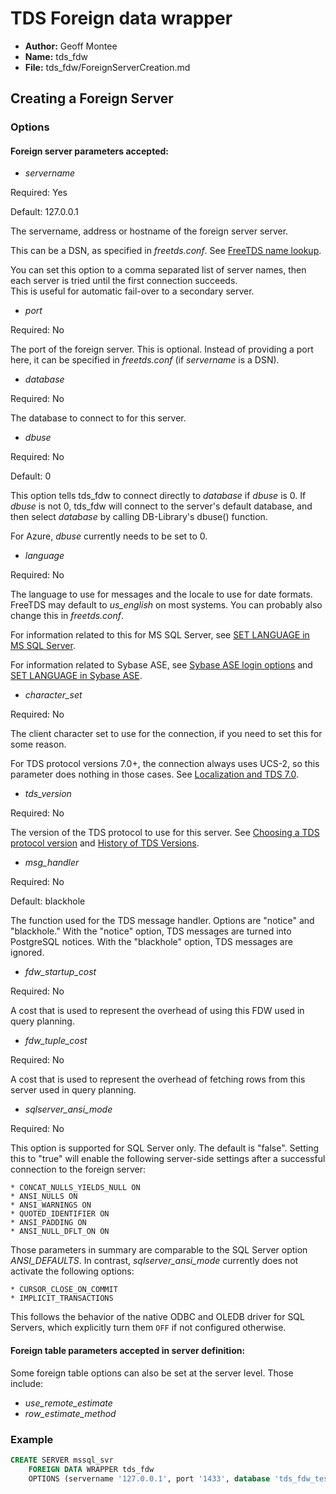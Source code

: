 # TDS Foreign data wrapper

* **Author:** Geoff Montee
* **Name:** tds_fdw
* **File:** tds_fdw/ForeignServerCreation.md

## Creating a Foreign Server

### Options

#### Foreign server parameters accepted:

* *servername*  
  
Required: Yes  
  
Default: 127.0.0.1  
  
The servername, address or hostname of the foreign server server.  
  
This can be a DSN, as specified in *freetds.conf*. See [FreeTDS name lookup](https://www.freetds.org/userguide/name.lookup.html).

You can set this option to a comma separated list of server names, then each
server is tried until the first connection succeeds.  
This is useful for automatic fail-over to a secondary server.
				
* *port*  
  
Required: No  
  
The port of the foreign server. This is optional. Instead of providing a port
here, it can be specified in *freetds.conf* (if *servername* is a DSN).

* *database*  
  
Required: No  
  
The database to connect to for this server.

* *dbuse*

Required: No

Default: 0

This option tells tds_fdw to connect directly to *database* if *dbuse* is 0.
If *dbuse* is not 0, tds_fdw will connect to the server's default database, and
then select *database* by calling DB-Library's dbuse() function.

For Azure, *dbuse* currently needs to be set to 0.
				
* *language*  
  
Required: No  
  
The language to use for messages and the locale to use for date formats.
FreeTDS may default to *us_english* on most systems. You can probably also change
this in *freetds.conf*.  
  
For information related to this for MS SQL Server, see [SET LANGUAGE in MS SQL Server](https://technet.microsoft.com/en-us/library/ms174398.aspx).
  
For information related to Sybase ASE, see [Sybase ASE login options](http://infocenter.sybase.com/help/topic/com.sybase.infocenter.dc32300.1570/html/sqlug/X68290.htm)
and [SET LANGUAGE in Sybase ASE](http://infocenter.sybase.com/help/topic/com.sybase.infocenter.dc36272.1572/html/commands/X64136.htm).
				
* *character_set*  
  
Required: No  
  
The client character set to use for the connection, if you need to set this
for some reason.  
  
For TDS protocol versions 7.0+, the connection always uses UCS-2, so
this parameter does nothing in those cases. See [Localization and TDS 7.0](https://www.freetds.org/userguide/Localization.html).		

* *tds_version*  
  
Required: No  
  
The version of the TDS protocol to use for this server. See [Choosing a TDS protocol version](https://www.freetds.org/userguide/ChoosingTdsProtocol.html) and [History of TDS Versions](https://www.freetds.org/userguide/tdshistory.html).

* *msg_handler*  
  
Required: No  

Default: blackhole
  
The function used for the TDS message handler. Options are "notice" and "blackhole." With the "notice" option, TDS messages are turned into PostgreSQL notices. With the "blackhole" option, TDS messages are ignored.

* *fdw_startup_cost*

Required: No

A cost that is used to represent the overhead of using this FDW used in query planning.

* *fdw_tuple_cost*

Required: No

A cost that is used to represent the overhead of fetching rows from this server used in query planning.

* *sqlserver_ansi_mode*

Required: No

This option is supported for SQL Server only. The default is "false". Setting this to "true" will enable the following server-side settings after a successful connection to the foreign server:

	* CONCAT_NULLS_YIELDS_NULL ON
	* ANSI_NULLS ON
	* ANSI_WARNINGS ON
	* QUOTED_IDENTIFIER ON
	* ANSI_PADDING ON
	* ANSI_NULL_DFLT_ON ON

Those parameters in summary are comparable to the SQL Server option *ANSI_DEFAULTS*. In contrast, *sqlserver_ansi_mode* currently does not activate the following options:

	* CURSOR_CLOSE_ON_COMMIT
	* IMPLICIT_TRANSACTIONS

This follows the behavior of the native ODBC and OLEDB driver for SQL Servers, which explicitly turn them `OFF` if not configured otherwise.

#### Foreign table parameters accepted in server definition:

Some foreign table options can also be set at the server level. Those include:

* *use_remote_estimate*
* *row_estimate_method*

### Example
			
```SQL			
CREATE SERVER mssql_svr
	FOREIGN DATA WRAPPER tds_fdw
	OPTIONS (servername '127.0.0.1', port '1433', database 'tds_fdw_test', tds_version '7.1');
```
